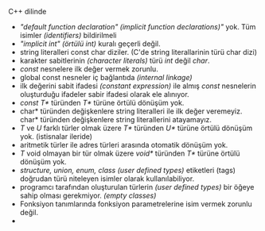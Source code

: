 C++ dilinde
+ _"default function declaration" (implicit function declarations)"_ yok. Tüm isimler _(identifiers)_ bildirilmeli
+ _"implicit int"_ _(örtülü int)_ kuralı geçerli değil. 
+ string literalleri const char diziler. (C'de string literallarinin türü char dizi)
+ karakter sabitlerinin _(character literals)_ türü _int_ değil _char_.
+ _const_ nesnelere ilk değer vermek zorunlu.
+ global const nesneler iç bağlantıda _(internal linkage)_
+ ilk değerini sabit ifadesi _(constant expression)_ ile almış _const_ nesnelerin oluşturduğu ifadeler sabir ifadesi olarak ele alınıyor.
+ _const T*_ türünden _T*_ türüne örtülü dönüşüm yok.
+ char* türünden değişkenlere string literalleri ile ilk değer veremeyiz. char* türünden değişkenlere string literallerini atayamayız.
+ _T_ ve _U_ farklı türler olmak üzere _T*_ türünden _U*_ türüne örtülü dönüşüm yok. (istisnalar ileride)
+ aritmetik türler ile adres türleri arasında otomatik dönüşüm yok.
+ _T_ void olmayan bir tür olmak üzere _void*_ türünden _T*_ türüne örtülü dönüşüm yok.
+ _structure, union, enum, class (user defined types)_ etiketleri (tags) doğrudan türü niteleyen isimler olarak kullanılabiliyor.
+ programcı tarafından oluşturulan türlerin _(user defined types)_ bir öğeye sahip olması gerekmiyor. _(empty classes)_
+ Fonksiyon tanımlarında fonksiyon parametrelerine isim vermek zorunlu değil.
+  



